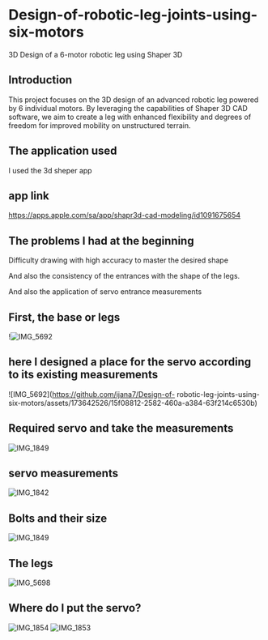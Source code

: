 # Design-of-robotic-leg-joints-using-six-motors
3D Design of a 6-motor robotic leg using Shaper 3D

## Introduction

This project focuses on the 3D design of an advanced robotic leg powered by 6 individual motors. 
By leveraging the capabilities of Shaper 3D CAD software, we aim to create a leg with enhanced flexibility and degrees of freedom for improved mobility on unstructured terrain.

## The application used

I used the 3d sheper app
## app link 
https://apps.apple.com/sa/app/shapr3d-cad-modeling/id1091675654

## The problems I had at the beginning
Difficulty drawing with high accuracy to master the desired shape

And also the consistency of the entrances with the shape of the legs.

And also the application of servo entrance measurements

 ## First, the base or legs
!![IMG_5692](https://github.com/ijana7/Design-of-robotic-leg-joints-using-six-motors/assets/173642526/16c8d450-867a-4be7-8298-f11648c1eda0)
 ## here I designed a place for the servo according to its existing measurements
 ![IMG_5692](https://github.com/ijana7/Design-of-
 robotic-leg-joints-using-six-motors/assets/173642526/15f08812-2582-460a-a384-63f214c6530b)

## Required servo and take the measurements
![IMG_1849](https://github.com/ijana7/Design-of-robotic-leg-joints-using-six-motors/assets/173642526/79539cc5-6c7c-413d-b7fe-6a83009b2bec)
## servo measurements
![IMG_1842](https://github.com/ijana7/Design-of-robotic-leg-joints-using-six-motors/assets/173642526/4bcf169e-1e1b-43c1-af8a-b44d20b61f76)

## Bolts and their size
![IMG_1849](https://github.com/ijana7/Design-of-robotic-leg-joints-using-six-motors/assets/173642526/9ab9b0e8-ee8e-4e4a-b12f-058eac9c8f19)

## The legs
![IMG_5698](https://github.com/ijana7/Design-of-robotic-leg-joints-using-six-motors/assets/173642526/713f0974-752b-4a47-94d8-33627a149aad)

## Where do I put the servo?
![IMG_1854](https://github.com/ijana7/Design-of-robotic-leg-joints-using-six-motors/assets/173642526/dedaedd9-a95b-44b6-9df7-ccb9623109d4)
![IMG_1853](https://github.com/ijana7/Design-of-robotic-leg-joints-using-six-motors/assets/173642526/baa50e4b-a2b5-4007-a7b1-950b83451e90)

